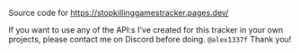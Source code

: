 Source code for https://stopkillinggamestracker.pages.dev/


If you want to use any of the API:s I've created for this tracker in your own projects, please contact me on Discord before doing. `@alex1337f`
 Thank you!
